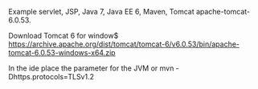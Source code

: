 Example servlet, JSP, Java 7, Java EE 6, Maven, Tomcat apache-tomcat-6.0.53.

Download Tomcat 6 for window$ https://archive.apache.org/dist/tomcat/tomcat-6/v6.0.53/bin/apache-tomcat-6.0.53-windows-x64.zip 

In the ide place the parameter for the JVM or mvn -Dhttps.protocols=TLSv1.2 